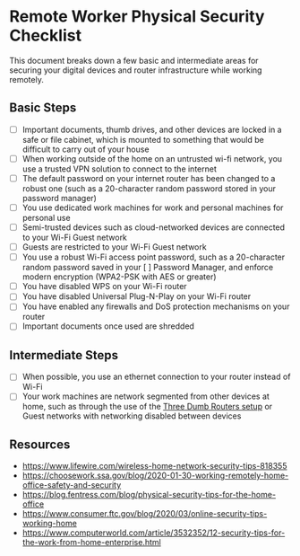 # Remote Worker Physical Security Checklist

This document breaks down a few basic and intermediate areas for securing your digital devices and router infrastructure while working remotely.

## Basic Steps

- [ ] Important documents, thumb drives, and other devices are locked in a safe or file cabinet, which is mounted to something that would be difficult to carry out of your house
- [ ] When working outside of the home on an untrusted wi-fi network, you use a trusted VPN solution to connect to the internet
- [ ] The default password on your internet router has been changed to a robust one (such as a 20-character random password stored in your password manager)
- [ ] You use dedicated work machines for work and personal machines for personal use
- [ ] Semi-trusted devices such as cloud-networked devices are connected to your Wi-Fi Guest network
- [ ] Guests are restricted to your Wi-Fi Guest network
- [ ] You use a robust Wi-Fi access point password, such as a 20-character random password saved in your [ ] Password Manager, and enforce modern encryption (WPA2-PSK with AES or greater)
- [ ] You have disabled WPS on your Wi-Fi router
- [ ] You have disabled Universal Plug-N-Play on your Wi-Fi router
- [ ] You have enabled any firewalls and DoS protection mechanisms on your router
- [ ] Important documents once used are shredded

## Intermediate Steps
- [ ] When possible, you use an ethernet connection to your router instead of Wi-Fi
- [ ] Your work machines are network segmented from other devices at home, such as through the use of the [Three Dumb Routers setup](https://pcper.com/2016/08/steve-gibsons-three-router-solution-to-iot-insecurity/) or Guest networks with networking disabled between devices

## Resources
* https://www.lifewire.com/wireless-home-network-security-tips-818355
* https://choosework.ssa.gov/blog/2020-01-30-working-remotely-home-office-safety-and-security
* https://blog.fentress.com/blog/physical-security-tips-for-the-home-office
* https://www.consumer.ftc.gov/blog/2020/03/online-security-tips-working-home
* https://www.computerworld.com/article/3532352/12-security-tips-for-the-work-from-home-enterprise.html
